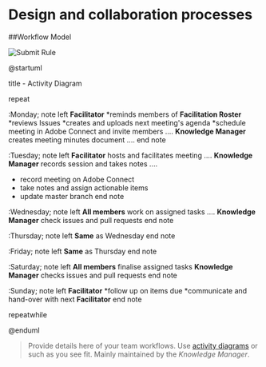 # Design and collaboration processes

##Workflow Model 

![Submit Rule](https://www.plantuml.com/plantuml/img/ZLHBQzmm4BxxLyoj44XxRqF8qX889PTkeUUnDBQ7rMChZTRDl-z8ZfDDkxJsmI1fvfllOVak2oOftdMTi3W2k8QT4JwnFC4NnZ6XXwvBT2IKhllu68F5fqzTY4BWQ90EuAQ_lKV3ZWKbffiF_ItexbKYpy5cyEHxIXdYyAQIOu1lCGkrZgNXn3HdUCYvKAux9kbKoe31GZcwY0eNw9Se9Wc7yPqUZQICQd4s4zcY4fuFWGFiREm9FiSGo4Y3uQ3IQ2MbVU_rMKHy3N5sP4U2HmoAkqXPEQoeAghKjOscU0goGYWDgAweIT-L_XQN9fM_Y1lMazT16wWbCZ6f9PbohdPM9C63OjJ1P-AkdajVHCG_h6arjNNfR4YeeAE2cXeLzcgi6kTRBXg6nUeYrloWJnZCTEx03xBXiWSxvrRpcuOvfaEbiqoZAY0VDkKoaJa0js-byJqMXKxqKzUItyGnbNIHonuzDIpCyCBulFC-yV_wLl3pjZrAILl43npGSQQ_rVzRTjwaUr-stDMQvn2TYxEcMfDeAOCjr6vWzBu4DZNjEcpIrtKyQUWpoxHSnWkOhooMFySyiTF5dUxhl-Ot)

@startuml

title  - Activity Diagram 

repeat

:Monday;
note left
  <b>Facilitator</b> 
  *reminds members of <b>Facilitation Roster</b>
  *reviews Issues
  *creates and uploads next meeting's agenda
  *schedule meeting in Adobe Connect and invite members
  ....
  <b>Knowledge Manager</b> creates meeting minutes document
  ....
end note

:Tuesday;
note left
  <b>Facilitator</b> hosts and facilitates meeting
  ....
  <b>Knowledge Manager</b> records session and takes notes
  ....
  * record meeting on Adobe Connect
  * take notes and assign actionable items
  * update master branch
end note

:Wednesday;
note left
  <b>All members</b> work on assigned tasks
  ....
  <b>Knowledge Manager</b> check issues and pull requests
end note

:Thursday;
note left
  <b>Same</b> as Wednesday
end note

:Friday;
note left
  <b>Same</b> as Thursday
end note

:Saturday;
note left
  <b>All members</b> finalise assigned tasks
  <b>Knowledge Manager</b> checks issues and pull requests
end note

:Sunday;
note left
  <b>Facilitator</b>
  *follow up on items due
  *communicate and hand-over with next <b>Facilitator</b>
end note

repeatwhile

@enduml

> Provide details here of your team workflows. Use [activity diagrams](https://github.sydney.edu.au/crli/EDPC5022-2019/wiki/Sequence-Activity-Interaction-diagrams) or such as you see fit. Mainly maintained by the *Knowledge Manager*. 
